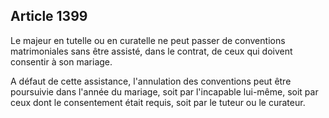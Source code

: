 Article 1399
----
Le majeur en tutelle ou en curatelle ne peut passer de conventions matrimoniales
sans être assisté, dans le contrat, de ceux qui doivent consentir à son mariage.

A défaut de cette assistance, l'annulation des conventions peut être poursuivie
dans l'année du mariage, soit par l'incapable lui-même, soit par ceux dont le
consentement était requis, soit par le tuteur ou le curateur.
